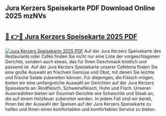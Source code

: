 ## Jura Kerzers Speisekarte PDF Download Online 2025 mzNVs

# <h2><a href="http://gc622c.nevu.top/?p=Jura+Kerzers+Speisekarte">🔗 👉🔴 Jura Kerzers Speisekarte 2025 PDF</a></h2>

[![Jura Kerzers Speisekarte 2025 PDF](https://i.imgur.com/dBaPXMq.png)](http://gc622c.nevu.top/?p=Jura+Kerzers+Speisekarte)
Auf der Jura Kerzers Speisekarte des Restaurants oder Cafés finden Sie nicht nur eine Liste der vorgeschlagenen Gerichte, sondern auch etwas, das für Ihren Geschmack köstlich und passend ist. Auf der Jura Kerzers Speisekarte unserer Cafeteria finden Sie eine große Auswahl an frischem Gemüse und Obst, mit denen Sie leichte und frische Salate zubereiten können. Für diejenigen, die Fleisch mögen, bieten wir eine umfangreiche Auswahl an Gerichten auf der Jura Kerzers Speisekarte an: Rindfleisch, Schweinefleisch, Huhn und Fisch. Unseren Auserwählten bieten wir Gourmet-Gerichte wie Schaschlik und Steak an, die auf einem Holzfeuer zubereitet werden. In jedem Fall sind wir bereit, Ihnen bei der Auswahl der Speisen auf der Jura Kerzers Speisekarte zu helfen und Ihnen einen komfortablen und komfortablen Service zu bieten.
